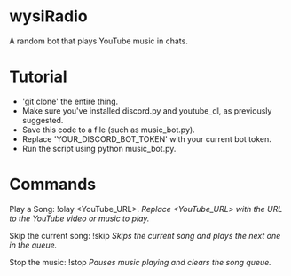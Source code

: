 # wysiRadio
A random bot that plays YouTube music in chats.

# Tutorial
- 'git clone' the entire thing.
- Make sure you've installed discord.py and youtube_dl, as previously suggested.
- Save this code to a file (such as music_bot.py).
- Replace 'YOUR_DISCORD_BOT_TOKEN' with your current bot token.
- Run the script using python music_bot.py.

# Commands
Play a Song: !olay <YouTube_URL>.
_Replace <YouTube_URL> with the URL to the YouTube video or music to play._

Skip the current song: !skip
_Skips the current song and plays the next one in the queue._

Stop the music: !stop
_Pauses music playing and clears the song queue._
